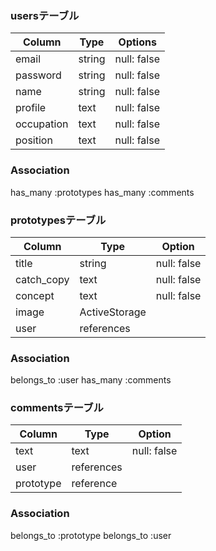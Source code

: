 ### usersテーブル
| Column     | Type   | Options     | 
| ---------- | ------ | ----------- | 
| email      | string | null: false | 
| password   | string | null: false | 
| name       | string | null: false | 
| profile    | text   | null: false | 
| occupation | text   | null: false | 
| position   | text   | null: false | 

### Association
has_many :prototypes
has_many :comments


### prototypesテーブル
| Column     | Type          | Option      | 
| ---------- | ------------- | --------    | 
| title      | string        | null: false | 
| catch_copy | text          | null: false | 
| concept    | text          | null: false | 
| image      | ActiveStorage |             | 
| user       | references    |             | 

### Association
belongs_to :user
has_many :comments


### commentsテーブル
| Column    | Type       | Option      | 
| --------- | ---------- | --------    | 
| text      | text       | null: false | 
| user      | references |             | 
| prototype | reference  |             | 

### Association
belongs_to :prototype
belongs_to :user